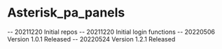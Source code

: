# Asterisk_pa_panels
-- 20211220 Initial repos
-- 20211220 Initial login functions
-- 20220506 Version 1.0.1 Released 
-- 20220524 Version 1.2.1 Released 
